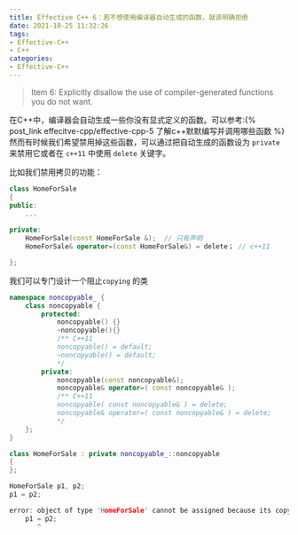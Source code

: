 ```yaml
---
title: Effective C++ 6：若不想使用编译器自动生成的函数，就该明确拒绝
date: 2021-10-25 11:32:26
tags:
- Effective-C++
- C++
categories:
- Effective-C++
---
```


> Item 6: Explicitly disallow the use of compiler-generated functions you do not want.

在C++中，编译器会自动生成一些你没有显式定义的函数。可以参考:{% post_link effecitve-cpp/effective-cpp-5 了解c++默默编写并调用哪些函数 %}
然而有时候我们希望禁用掉这些函数，可以通过把自动生成的函数设为 `private` 来禁用它或者在 `c++11` 中使用 `delete` 关键字。

比如我们禁用拷贝的功能：

```c++
class HomeForSale
{
public:
    ...
    
private:
    HomeForSale(const HomeForSale &);  // 只有声明
    HomeForSale& operator=(const HomeForSale&) = delete； // c++11

};
```

我们可以专门设计一个阻止`copying` 的类

```c++
namespace noncopyable_ {
    class noncopyable {
        protected:
            noncopyable() {}
            ~noncopyable(){}
            /** C++11
            noncopyable() = default;
            ~noncopyable() = default;
            */
        private:
            noncopyable(const noncopyable&);
            noncopyable& operator=( const noncopyable& );
            /** C++11
            noncopyable( const noncopyable& ) = delete;
            noncopyable& operator=( const noncopyable& ) = delete;
            */
    };
}
```

```c++
class HomeForSale : private noncopyable_::noncopyable
{
};

HomeForSale p1, p2;
p1 = p2;

error: object of type 'HomeForSale' cannot be assigned because its copy assignment operator is implicitly deleted
    p1 = p2;
       ^
```